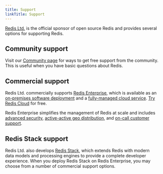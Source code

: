 ```yaml
---
title: Support
linkTitle: Support
---
```


[Redis Ltd.](https://redis.com) is the official sponsor of open source Redis and provides several options for supporting Redis.

## Community support

Visit our [Community page](/community) for ways to get free support from the community. This is useful when you have basic questions about Redis.

## Commercial support

Redis Ltd. commercially supports [Redis Enterprise](https://redis.com/redis-enterprise/advantages/), which is available as an [on-premises software deployment](https://redis.com/redis-enterprise-software/overview/) and a [fully-managed cloud service](https://redis.com/redis-enterprise-cloud/overview/). [Try Redis Cloud](https://redis.com/try-free/) for free.

Redis Enterprise simplifies the management of Redis at scale and includes [advanced security](https://docs.redis.com/latest/rs/security/), [active-active geo distribution](https://redis.com/redis-enterprise/technology/active-active-geo-distribution/), and [on-call customer support](https://redis.com/company/support/).

## Redis Stack support

Redis Ltd. also develops [Redis Stack](/docs/stack), which extends Redis with modern data models and processing engines to provide a complete developer experience. When you deploy Redis Stack on Redis Enterprise, you may choose from a number of commercial support options.

